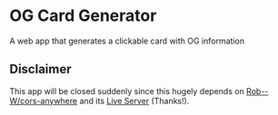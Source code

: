 # OG Card Generator

A web app that generates a clickable card with OG information

## Disclaimer

This app will be closed suddenly since this hugely depends on [Rob--W/cors-anywhere](https://github.com/Rob--W/cors-anywhere/) and its [Live Server](https://cors-anywhere.herokuapp.com/) (Thanks!).
